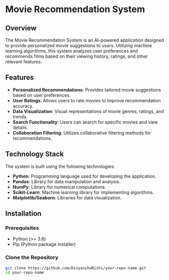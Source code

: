 # Movie Recommendation System


## Overview

The Movie Recommendation System is an AI-powered application designed to provide personalized movie suggestions to users. Utilizing machine learning algorithms, this system analyzes user preferences and recommends films based on their viewing history, ratings, and other relevant features. 

## Features

- **Personalized Recommendations**: Provides tailored movie suggestions based on user preferences.
- **User Ratings**: Allows users to rate movies to improve recommendation accuracy.
- **Data Visualization**: Visual representations of movie genres, ratings, and trends.
- **Search Functionality**: Users can search for specific movies and view details.
- **Collaboration Filtering**: Utilizes collaborative filtering methods for recommendations.

## Technology Stack

The system is built using the following technologies:

- **Python**: Programming language used for developing the application.
- **Pandas**: Library for data manipulation and analysis.
- **NumPy**: Library for numerical computations.
- **Scikit-Learn**: Machine learning library for implementing algorithms.
- **Matplotlib/Seaborn**: Libraries for data visualization.

## Installation

### Prerequisites

- Python (>= 3.6)
- Pip (Python package installer)

### Clone the Repository

```bash
git clone https://github.com/DivyanshuRishi/your-repo-name.git
cd your-repo-name
